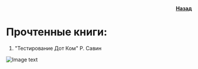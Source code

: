 <p align= right><a href="https://github.com/kozlofAlex/testing/blob/main/README.md"><b>Назад</b></a></p>

# Прочтенные книги:
1. "Тестирование Дот Ком" Р. Савин

![Image text](https://github.com/kozlofAlex/testing/blob/main/img/%D0%A1%D0%B0%D0%B2%D0%B8%D0%BD%20%D0%A2%D0%B5%D1%81%D1%82%D0%B8%D1%80%D0%BE%D0%B2%D0%B0%D0%BD%D0%B8%D0%B5%20%D0%94%D0%9E%D0%A2%D0%9A%D0%9E%D0%9C.jpg)
